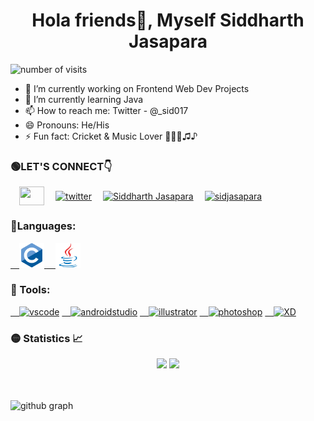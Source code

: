 <h1 align="center"> Hola friends👋, Myself Siddharth Jasapara </h1>
<img src="https://badges.pufler.dev/visits/sidjasapara/sidjasapara" alt="number of visits">


- 🔭 I’m currently working on Frontend Web Dev Projects
- 🌱 I’m currently learning Java
- 📫 How to reach me: Twitter - @_sid017
- 😄 Pronouns: He/His
- ⚡ Fun fact: Cricket & Music Lover 🏏🏏🎸♫♪

<p align = "left"><h3 align="left">🟢LET'S CONNECT👇</p></h3>
&emsp;<a href="https://www.linkedin.com/in/siddharth-jasapara-65016b205../" target="blank"><img align="center" src="https://cdn.jsdelivr.net/npm/simple-icons@3.0.1/icons/linkedin.svg"  height="30" width="40" /></a>
&emsp;<a href="https://twitter.com/_sid017" target="blank"><img align="center" src="https://cdn.jsdelivr.net/npm/simple-icons@3.0.1/icons/twitter.svg" alt="twitter" height="30" width="40" /></a>
&emsp;<a href="https://leetcode.com/sidjasapara17" target="blank"><img align="center" src="https://cdn.jsdelivr.net/npm/simple-icons@3.0.1/icons/leetcode.svg" alt="Siddharth Jasapara" height="30" width="40" /></a>
&emsp;<a href="https://www.codechef.com/users/sidjasapara" target="blank"><img align="center" src="https://cdn.jsdelivr.net/npm/simple-icons@3.1.0/icons/codechef.svg" alt="sidjasapara" height="30" width="40" /></a>
<br>

<h3 align="left">🔴Languages:</h3>
<p align="left"> 
<a href="https://www.geeksforgeeks.org/c-programming-language/">&emsp;<img src="https://raw.githubusercontent.com/devicons/devicon/master/icons/c/c-original.svg" alt="c" width="40" height="40"/> </a> 
<a href="https://www.java.com" target="_blank" rel="noreferrer">&emsp;<img src="https://raw.githubusercontent.com/devicons/devicon/master/icons/java/java-original.svg" alt="java" width="40" height="40"/></a> 
<br>
  
<h3 align="left">🔵 Tools:</h3>
<p align="left"> 
<a href="https://code.visualstudio.com/">&emsp;<img src="https://cdn.jsdelivr.net/npm/simple-icons@3.1.0/icons/visualstudiocode.svg" alt="vscode" width="40" height="40"/></a>
<a href="https://developer.android.com/studio?gclid=EAIaIQobChMIyveu0IL29gIVJJlmAh1uwQV6EAAYASAAEgLm5PD_BwE&gclsrc=aw.ds">&emsp;<img src="https://cdn.jsdelivr.net/npm/simple-icons@3.1.0/icons/androidstudio.svg" alt="androidstudio" width="40" height="40"/></a>
<a href="https://www.adobe.com/in/products/illustrator.html?sdid=SBNHMR64&mv=search&ef_id=EAIaIQobChMI0cXv44L29gIViphmAh3d0A74EAAYASAAEgIyj_D_BwE:G:s&s_kwcid=AL!3085!3!248235017690!e!!g!!illustrator!221172068!17525759348&gclid=EAIaIQobChMI0cXv44L29gIViphmAh3d0A74EAAYASAAEgIyj_D_BwE">&emsp;<img src="https://cdn.jsdelivr.net/npm/simple-icons@3.1.0/icons/adobeillustrator.svg" alt="illustrator" width="40" height="40"/></a>
<a href="https://www.adobe.com/in/products/photoshop.html?sdid=4NM897K2&mv=search&ef_id=EAIaIQobChMI4un69IL29gIVs51LBR0DvglTEAAYASAAEgJuoPD_BwE:G:s&s_kwcid=AL!3085!3!585601592766!e!!g!!photoshop!16470706475!133281435039&gclid=EAIaIQobChMI4un69IL29gIVs51LBR0DvglTEAAYASAAEgJuoPD_BwE">&emsp;<img src="https://cdn.jsdelivr.net/npm/simple-icons@3.1.0/icons/adobephotoshop.svg" alt="photoshop" width="40" height="40"/></a>
<a href="https://www.adobe.com/in/products/xd.html">&emsp;<img src="https://cdn.jsdelivr.net/npm/simple-icons@3.1.0/icons/adobexd.svg" alt="XD" width="40" height="40"/></a>
<br>
  
<h3 align="left">🟡 Statistics 📈</h3>
<div align="center">
  <img width="48%" src="https://github-readme-stats.vercel.app/api?username=sidjasapara&theme=highcontrast&show_icons=true" />
  <img width="48%" src="https://github-readme-streak-stats.herokuapp.com/?user=sidjasapara&theme=highcontrast&show_icons=true" />
</div>
<br><br>

![github graph](https://activity-graph.herokuapp.com/graph?username=sidjasapara&theme=chartreuse-dark&hide_border=true)
<br>
